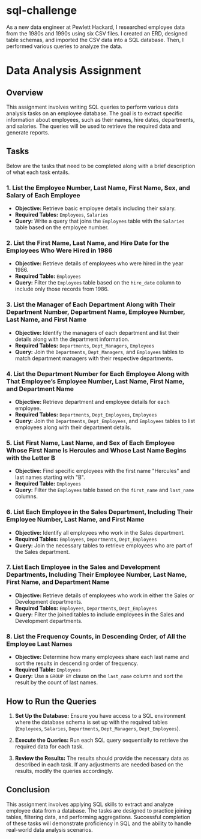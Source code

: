 # sql-challenge
As a new data engineer at Pewlett Hackard, I researched employee data from the 1980s and 1990s using six CSV files. I created an ERD, designed table schemas, and imported the CSV data into a SQL database. Then, I performed various queries to analyze the data.

# Data Analysis Assignment

## Overview

This assignment involves writing SQL queries to perform various data analysis tasks on an employee database. The goal is to extract specific information about employees, such as their names, hire dates, departments, and salaries. The queries will be used to retrieve the required data and generate reports.

## Tasks

Below are the tasks that need to be completed along with a brief description of what each task entails.

### 1. List the Employee Number, Last Name, First Name, Sex, and Salary of Each Employee
- **Objective:** Retrieve basic employee details including their salary.
- **Required Tables:** `Employees`, `Salaries`
- **Query:** Write a query that joins the `Employees` table with the `Salaries` table based on the employee number.

### 2. List the First Name, Last Name, and Hire Date for the Employees Who Were Hired in 1986
- **Objective:** Retrieve details of employees who were hired in the year 1986.
- **Required Table:** `Employees`
- **Query:** Filter the `Employees` table based on the `hire_date` column to include only those records from 1986.

### 3. List the Manager of Each Department Along with Their Department Number, Department Name, Employee Number, Last Name, and First Name
- **Objective:** Identify the managers of each department and list their details along with the department information.
- **Required Tables:** `Departments`, `Dept_Managers`, `Employees`
- **Query:** Join the `Departments`, `Dept_Managers`, and `Employees` tables to match department managers with their respective departments.

### 4. List the Department Number for Each Employee Along with That Employee’s Employee Number, Last Name, First Name, and Department Name
- **Objective:** Retrieve department and employee details for each employee.
- **Required Tables:** `Departments`, `Dept_Employees`, `Employees`
- **Query:** Join the `Departments`, `Dept_Employees`, and `Employees` tables to list employees along with their department details.

### 5. List First Name, Last Name, and Sex of Each Employee Whose First Name Is Hercules and Whose Last Name Begins with the Letter B
- **Objective:** Find specific employees with the first name "Hercules" and last names starting with "B".
- **Required Table:** `Employees`
- **Query:** Filter the `Employees` table based on the `first_name` and `last_name` columns.

### 6. List Each Employee in the Sales Department, Including Their Employee Number, Last Name, and First Name
- **Objective:** Identify all employees who work in the Sales department.
- **Required Tables:** `Employees`, `Departments`, `Dept_Employees`
- **Query:** Join the necessary tables to retrieve employees who are part of the Sales department.

### 7. List Each Employee in the Sales and Development Departments, Including Their Employee Number, Last Name, First Name, and Department Name
- **Objective:** Retrieve details of employees who work in either the Sales or Development departments.
- **Required Tables:** `Employees`, `Departments`, `Dept_Employees`
- **Query:** Filter the joined tables to include employees in the Sales and Development departments.

### 8. List the Frequency Counts, in Descending Order, of All the Employee Last Names
- **Objective:** Determine how many employees share each last name and sort the results in descending order of frequency.
- **Required Table:** `Employees`
- **Query:** Use a `GROUP BY` clause on the `last_name` column and sort the result by the count of last names.

## How to Run the Queries

1. **Set Up the Database:** Ensure you have access to a SQL environment where the database schema is set up with the required tables (`Employees`, `Salaries`, `Departments`, `Dept_Managers`, `Dept_Employees`).

2. **Execute the Queries:** Run each SQL query sequentially to retrieve the required data for each task.

3. **Review the Results:** The results should provide the necessary data as described in each task. If any adjustments are needed based on the results, modify the queries accordingly.

## Conclusion

This assignment involves applying SQL skills to extract and analyze employee data from a database. The tasks are designed to practice joining tables, filtering data, and performing aggregations. Successful completion of these tasks will demonstrate proficiency in SQL and the ability to handle real-world data analysis scenarios.
